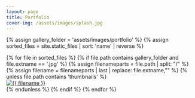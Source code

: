 ```yaml
---
layout: page
title: Portfolio
cover-img: /assets/images/splash.jpg
---
```


{% assign gallery_folder = 'assets/images/portfolio' %}
{% assign sorted_files = site.static_files | sort: 'name' | reverse %}

<div class="portfolio row">
{% for file in sorted_files %}
{%   if file.path contains gallery_folder and file.extname == '.jpg' %}
{%     assign filenameparts = file.path | split: "/" %}
{%     assign filename = filenameparts | last | replace: file.extname,"" %}
{%     unless file.path contains 'thumbnails' %}
  <div class="col mb-5">
    <a href="{{ file.path | relative_url }}">
      <img src="{{ gallery_folder }}/thumbnails/{{ filename }}.jpg" alt="{{ filename }}" />
    </a>
  </div>
{%     endunless %}
{%   endif %}
{% endfor %}
</div>
